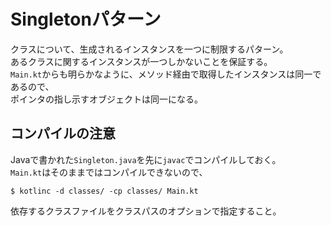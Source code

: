 # Singletonパターン
クラスについて、生成されるインスタンスを一つに制限するパターン。  
あるクラスに関するインスタンスが一つしかないことを保証する。  
`Main.kt`からも明らかなように、メソッド経由で取得したインスタンスは同一であるので、  
ポインタの指し示すオブジェクトは同一になる。

## コンパイルの注意
Javaで書かれた`Singleton.java`を先に`javac`でコンパイルしておく。  
`Main.kt`はそのままではコンパイルできないので、
```
$ kotlinc -d classes/ -cp classes/ Main.kt
```
依存するクラスファイルをクラスパスのオプションで指定すること。